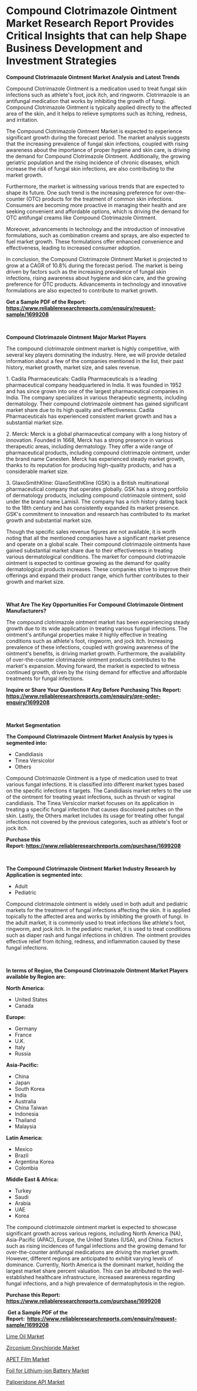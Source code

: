 <p><h1>Compound Clotrimazole Ointment Market Research Report Provides Critical Insights that can help Shape Business Development and Investment Strategies</h1></p><p><strong>Compound Clotrimazole Ointment Market Analysis and Latest Trends</strong></p>
<p><p>Compound Clotrimazole Ointment is a medication used to treat fungal skin infections such as athlete's foot, jock itch, and ringworm. Clotrimazole is an antifungal medication that works by inhibiting the growth of fungi. Compound Clotrimazole Ointment is typically applied directly to the affected area of the skin, and it helps to relieve symptoms such as itching, redness, and irritation.</p><p>The Compound Clotrimazole Ointment Market is expected to experience significant growth during the forecast period. The market analysis suggests that the increasing prevalence of fungal skin infections, coupled with rising awareness about the importance of proper hygiene and skin care, is driving the demand for Compound Clotrimazole Ointment. Additionally, the growing geriatric population and the rising incidence of chronic diseases, which increase the risk of fungal skin infections, are also contributing to the market growth.</p><p>Furthermore, the market is witnessing various trends that are expected to shape its future. One such trend is the increasing preference for over-the-counter (OTC) products for the treatment of common skin infections. Consumers are becoming more proactive in managing their health and are seeking convenient and affordable options, which is driving the demand for OTC antifungal creams like Compound Clotrimazole Ointment.</p><p>Moreover, advancements in technology and the introduction of innovative formulations, such as combination creams and sprays, are also expected to fuel market growth. These formulations offer enhanced convenience and effectiveness, leading to increased consumer adoption.</p><p>In conclusion, the Compound Clotrimazole Ointment Market is projected to grow at a CAGR of 10.8% during the forecast period. The market is being driven by factors such as the increasing prevalence of fungal skin infections, rising awareness about hygiene and skin care, and the growing preference for OTC products. Advancements in technology and innovative formulations are also expected to contribute to market growth.</p></p>
<p><strong>Get a Sample PDF of the Report:&nbsp; <a href="https://www.reliableresearchreports.com/enquiry/request-sample/1699208">https://www.reliableresearchreports.com/enquiry/request-sample/1699208</a></strong></p>
<p>&nbsp;</p>
<p><strong>Compound Clotrimazole Ointment Major Market Players</strong></p>
<p><p>The compound clotrimazole ointment market is highly competitive, with several key players dominating the industry. Here, we will provide detailed information about a few of the companies mentioned in the list, their past history, market growth, market size, and sales revenue.</p><p>1. Cadila Pharmaceuticals: Cadila Pharmaceuticals is a leading pharmaceutical company headquartered in India. It was founded in 1952 and has since grown into one of the largest pharmaceutical companies in India. The company specializes in various therapeutic segments, including dermatology. Their compound clotrimazole ointment has gained significant market share due to its high quality and effectiveness. Cadila Pharmaceuticals has experienced consistent market growth and has a substantial market size.</p><p>2. Merck: Merck is a global pharmaceutical company with a long history of innovation. Founded in 1668, Merck has a strong presence in various therapeutic areas, including dermatology. They offer a wide range of pharmaceutical products, including compound clotrimazole ointment, under the brand name Canesten. Merck has experienced steady market growth, thanks to its reputation for producing high-quality products, and has a considerable market size.</p><p>3. GlaxoSmithKline: GlaxoSmithKline (GSK) is a British multinational pharmaceutical company that operates globally. GSK has a strong portfolio of dermatology products, including compound clotrimazole ointment, sold under the brand name Lamisil. The company has a rich history dating back to the 18th century and has consistently expanded its market presence. GSK's commitment to innovation and research has contributed to its market growth and substantial market size.</p><p>Though the specific sales revenue figures are not available, it is worth noting that all the mentioned companies have a significant market presence and operate on a global scale. Their compound clotrimazole ointments have gained substantial market share due to their effectiveness in treating various dermatological conditions. The market for compound clotrimazole ointment is expected to continue growing as the demand for quality dermatological products increases. These companies strive to improve their offerings and expand their product range, which further contributes to their growth and market size.</p></p>
<p>&nbsp;</p>
<p><strong>What Are The Key Opportunities For Compound Clotrimazole Ointment Manufacturers?</strong></p>
<p><p>The compound clotrimazole ointment market has been experiencing steady growth due to its wide application in treating various fungal infections. The ointment's antifungal properties make it highly effective in treating conditions such as athlete's foot, ringworm, and jock itch. Increasing prevalence of these infections, coupled with growing awareness of the ointment's benefits, is driving market growth. Furthermore, the availability of over-the-counter clotrimazole ointment products contributes to the market's expansion. Moving forward, the market is expected to witness continued growth, driven by the rising demand for effective and affordable treatments for fungal infections.</p></p>
<p><strong>Inquire or Share Your Questions If Any Before Purchasing This Report: <a href="https://www.reliableresearchreports.com/enquiry/pre-order-enquiry/1699208">https://www.reliableresearchreports.com/enquiry/pre-order-enquiry/1699208</a></strong></p>
<p>&nbsp;</p>
<p><strong>Market Segmentation</strong></p>
<p><strong>The Compound Clotrimazole Ointment Market Analysis by types is segmented into:</strong></p>
<p><ul><li>Candidiasis</li><li>Tinea Versicolor</li><li>Others</li></ul></p>
<p><p>Compound Clotrimazole Ointment is a type of medication used to treat various fungal infections. It is classified into different market types based on the specific infections it targets. The Candidiasis market refers to the use of the ointment for treating yeast infections, such as thrush or vaginal candidiasis. The Tinea Versicolor market focuses on its application in treating a specific fungal infection that causes discolored patches on the skin. Lastly, the Others market includes its usage for treating other fungal infections not covered by the previous categories, such as athlete's foot or jock itch.</p></p>
<p><strong>Purchase this Report:&nbsp;<a href="https://www.reliableresearchreports.com/purchase/1699208">https://www.reliableresearchreports.com/purchase/1699208</a></strong></p>
<p>&nbsp;</p>
<p><strong>The Compound Clotrimazole Ointment Market Industry Research by Application is segmented into:</strong></p>
<p><ul><li>Adult</li><li>Pediatric</li></ul></p>
<p><p>Compound clotrimazole ointment is widely used in both adult and pediatric markets for the treatment of fungal infections affecting the skin. It is applied topically to the affected area and works by inhibiting the growth of fungi. In the adult market, it is commonly used to treat infections like athlete's foot, ringworm, and jock itch. In the pediatric market, it is used to treat conditions such as diaper rash and fungal infections in children. The ointment provides effective relief from itching, redness, and inflammation caused by these fungal infections.</p></p>
<p>&nbsp;</p>
<p><strong>In terms of Region, the Compound Clotrimazole Ointment Market Players available by Region are:</strong></p>
<p>
    <p> <strong> North America: </strong>
        <ul>
            <li>United States</li>
            <li>Canada</li>
        </ul>
        </p> 
    <p> <strong> Europe: </strong>
        <ul>
            <li>Germany</li>
            <li>France</li>
            <li>U.K.</li>
            <li>Italy</li>
            <li>Russia</li>
        </ul>
        </p> 
    <p> <strong> Asia-Pacific: </strong>
        <ul>
            <li>China</li>
            <li>Japan</li>
            <li>South Korea</li>
            <li>India</li>
            <li>Australia</li>
            <li>China Taiwan</li>
            <li>Indonesia</li>
            <li>Thailand</li>
            <li>Malaysia</li>
        </ul>
        </p> 
    <p> <strong> Latin America: </strong>
        <ul>
            <li>Mexico</li>
            <li>Brazil</li>
            <li>Argentina Korea</li>
            <li>Colombia</li>
        </ul>
        </p> 
    <p> <strong> Middle East & Africa: </strong>
        <ul>
            <li>Turkey</li>
            <li>Saudi</li>
            <li>Arabia</li>
            <li>UAE</li>
            <li>Korea</li>
        </ul>
    </p>
    </p>
<p><p>The compound clotrimazole ointment market is expected to showcase significant growth across various regions, including North America (NA), Asia-Pacific (APAC), Europe, the United States (USA), and China. Factors such as rising incidences of fungal infections and the growing demand for over-the-counter antifungal medications are driving the market growth. However, different regions are anticipated to exhibit varying levels of dominance. Currently, North America is the dominant market, holding the largest market share percent valuation. This can be attributed to the well-established healthcare infrastructure, increased awareness regarding fungal infections, and a high prevalence of dermatophytosis in the region.</p></p>
<p><strong>Purchase this Report: <a href="https://www.reliableresearchreports.com/purchase/1699208">https://www.reliableresearchreports.com/purchase/1699208</a></strong></p>
<p>&nbsp;<strong>Get a Sample PDF of the Report:&nbsp;&nbsp;<a href="https://www.reliableresearchreports.com/enquiry/request-sample/1699208">https://www.reliableresearchreports.com/enquiry/request-sample/1699208</a></strong></p>
<p><strong></strong></p>
<p><p><a href="https://www.linkedin.com/pulse/lime-oil-market-size-growth-forecast-from-2023-2030-zpfpe/">Lime Oil Market</a></p><p><a href="https://www.linkedin.com/pulse/zirconium-oxychloride-market-challenges-opportunities-growth-cg8pe/">Zirconium Oxychloride Market</a></p><p><a href="https://www.linkedin.com/pulse/apet-film-market-research-report-unlocks-analysis-financial-gjdee/">APET Film Market</a></p><p><a href="https://medium.com/@nolalockman2023/decoding-foil-for-lithium-ion-battery-market-metrics-market-share-trends-and-growth-patterns-c79d84443eb0">Foil for Lithium-ion Battery Market</a></p><p><a href="https://medium.com/@haileeferry/paliperidone-api-market-analysis-its-cagr-market-segmentation-and-global-industry-overview-f51da61628ab">Paliperidone API Market</a></p></p>